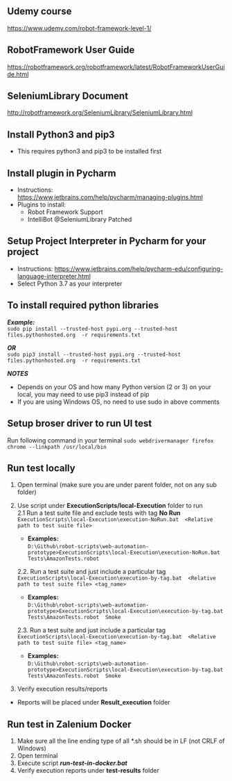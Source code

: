 ## Udemy course
https://www.udemy.com/robot-framework-level-1/

## RobotFramework User Guide
https://robotframework.org/robotframework/latest/RobotFrameworkUserGuide.html

## SeleniumLibrary Document
http://robotframework.org/SeleniumLibrary/SeleniumLibrary.html  


## Install Python3 and pip3
- This requires python3 and pip3 to be installed first 

## Install plugin in Pycharm
- Instructions:  
https://www.jetbrains.com/help/pycharm/managing-plugins.html  
- Plugins to install:
  - Robot Framework Support
  - IntelliBot @SeleniumLibrary Patched

## Setup Project Interpreter in Pycharm for your project
- Instructions: 
https://www.jetbrains.com/help/pycharm-edu/configuring-language-interpreter.html
- Select Python 3.7 as your interpreter

## To install required python libraries 

*__Example:__*     
`sudo pip install --trusted-host pypi.org --trusted-host files.pythonhosted.org  -r requirements.txt`

*__OR__*  
`sudo pip3 install --trusted-host pypi.org --trusted-host files.pythonhosted.org  -r requirements.txt`  

*__NOTES__*  
- Depends on your OS and how many Python version (2 or 3) on your local, you may need to use pip3 instead of pip
- If you are using Windows OS, no need to use sudo in above comments

## Setup broser driver to run UI test  
Run following command in your terminal 
`sudo webdrivermanager firefox chrome --linkpath /usr/local/bin`


## Run test locally
1. Open terminal (make sure you are under parent folder, not on any sub folder)  
2. Use script under __ExecutionScripts/local-Execution__ folder to run  
    2.1 Run a test suite file and exclude tests with tag __No Run__   
`ExecutionScripts\local-Execution\execution-NoRun.bat  <Relative path to test suite file>`  
    - **Examples:**  
`D:\Github\robot-scripts\web-automation-prototype>ExecutionScripts\local-Execution\execution-NoRun.bat  Tests\AmazonTests.robot`  

   2.2. Run a test suite and just include a particular tag  
`ExecutionScripts\local-Execution\execution-by-tag.bat  <Relative path to test suite file> <tag_name> `  
    - **Examples:**   
`D:\Github\robot-scripts\web-automation-prototype>ExecutionScripts\local-Execution\execution-by-tag.bat  Tests\AmazonTests.robot  Smoke`  
  
  
    2.3. Run a test suite and just include a particular tag    
`ExecutionScripts\local-Execution\execution-by-tag.bat  <Relative path to test suite file> <tag_name> `  
    - **Examples:**   
`D:\Github\robot-scripts\web-automation-prototype>ExecutionScripts\local-Execution\execution-by-tag.bat  Tests\AmazonTests.robot  Smoke`
  
3. Verify execution results/reports
- Reports will be placed under **Result_execution** folder

## Run test in Zalenium Docker
1. Make sure all the line ending type of all *.sh should be in LF (not CRLF of Windows)
2. Open terminal
3. Execute script __*run-test-in-docker.bat*__ 
4. Verify execution reports under **test-results** folder

